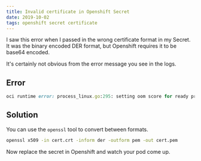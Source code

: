 ```yaml
---
title: Invalid certificate in Openshift Secret
date: 2019-10-02
tags: openshift secret certificate
---
```


I saw this error when I passed in the wrong certificate format in my Secret.  It was the binary encoded DER format, but Openshift requires it to be base64 encoded.

It's certainly not obvious from the error message you see in the logs.

## Error

```ruby
oci runtime error: process_linux.go:295: setting oom score for ready process caused "write /proc/461/oom_score_adj: invalid argument"
```

## Solution
You can use the `openssl` tool to convert between formats.

```bash
openssl x509 -in cert.crt -inform der -outform pem -out cert.pem
```

Now replace the secret in Openshift and watch your pod come up.
